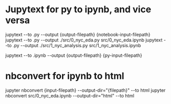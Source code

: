 # Jupytext for py to ipynb, and vice versa 
jupytext --to .py --output {output-filepath} {notebook-input-filepath}
    jupytext --to .py --output ./src/0_nyc_eda.py src/0_nyc_eda.ipynb
    jupytext --to .py --output ./src/1_nyc_analysis.py src/1_nyc_analysis.ipynb

jupytext --to .ipynb --output {output-filepath} {py-input-filepath}

# nbconvert for ipynb to html
jupyter nbconvert {input-filepath} --output-dir="{filepath}" --to html
    jupyter nbconvert src/0_nyc_eda.ipynb --output-dir="html" --to html
